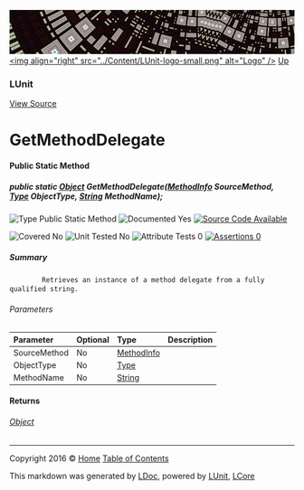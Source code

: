 ![](../Content/LUnit-banner-small.png "")
[&lt;img align=&quot;right&quot; src=&quot;../Content/LUnit-logo-small.png&quot; alt=&quot;Logo&quot; /&gt;](../../README.md)
[Up](LUnit.md)

### LUnit
[View Source](../Extensions/LUnit.cs)

# GetMethodDelegate

#### Public Static Method

##### public static <a href="https://msdn.microsoft.com/en-us/library/system.object.aspx" alt="">Object</a> GetMethodDelegate(<a href="https://msdn.microsoft.com/en-us/library/system.reflection.methodinfo.aspx" alt="">MethodInfo</a> SourceMethod, <a href="https://msdn.microsoft.com/en-us/library/system.type.aspx" alt="">Type</a> ObjectType, <a href="https://msdn.microsoft.com/en-us/library/system.string.aspx" alt="">String</a> MethodName);

![Type Public Static Method](http://b.repl.ca/v1/Type-Public%20Static%20Method-blue.png "")     ![Documented Yes](http://b.repl.ca/v1/Documented-Yes-brightgreen.png "") [![Source Code Available](http://b.repl.ca/v1/Source%20Code-Available-brightgreen.png "")](../Extensions/LUnit.cs#L)

![Covered No](http://b.repl.ca/v1/Covered-No-red.png "") ![Unit Tested No](http://b.repl.ca/v1/Unit%20Tested-No-lightgrey.png "") ![Attribute Tests 0](http://b.repl.ca/v1/Attribute%20Tests-0-lightgrey.png "") [![Assertions 0](http://b.repl.ca/v1/Assertions-0-lightgrey.png "")](../Extensions/LUnit.cs)

##### Summary

            Retrieves an instance of a method delegate from a fully qualified string.
            

###### Parameters

Parameter | Optional | Type | Description
:---  | :---  | :---  | :--- 
SourceMethod | No | [MethodInfo](https://msdn.microsoft.com/en-us/library/system.reflection.methodinfo.aspx) | 
ObjectType | No | [Type](https://msdn.microsoft.com/en-us/library/system.type.aspx) | 
MethodName | No | [String](https://msdn.microsoft.com/en-us/library/system.string.aspx) | 


#### Returns

###### [Object](https://msdn.microsoft.com/en-us/library/system.object.aspx)



---

Copyright 2016 &copy; [Home](../../README.md) [Table of Contents](../../TableOfContents.md)

This markdown was generated by [LDoc](https://github.com/CodeSingularity/LDoc), powered by [LUnit](https://github.com/CodeSingularity/LUnit), [LCore](https://github.com/CodeSingularity/LCore)
